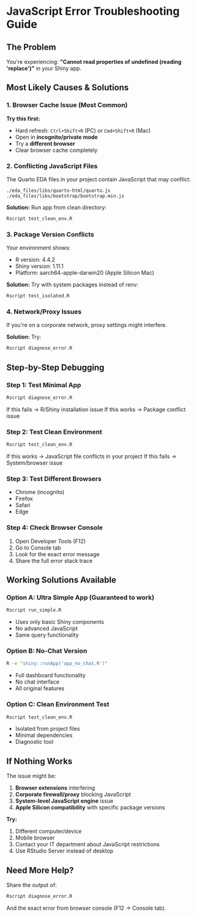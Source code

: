 # JavaScript Error Troubleshooting Guide

## The Problem
You're experiencing: **"Cannot read properties of undefined (reading 'replace')"** in your Shiny app.

## Most Likely Causes & Solutions

### 1. **Browser Cache Issue** (Most Common)
**Try this first:**
- Hard refresh: `Ctrl+Shift+R` (PC) or `Cmd+Shift+R` (Mac)
- Open in **incognito/private mode**
- Try a **different browser**
- Clear browser cache completely

### 2. **Conflicting JavaScript Files**
The Quarto EDA files in your project contain JavaScript that may conflict:
```
./eda_files/libs/quarto-html/quarto.js
./eda_files/libs/bootstrap/bootstrap.min.js
```

**Solution:** Run app from clean directory:
```bash
Rscript test_clean_env.R
```

### 3. **Package Version Conflicts**
Your environment shows:
- R version: 4.4.2
- Shiny version: 1.11.1  
- Platform: aarch64-apple-darwin20 (Apple Silicon Mac)

**Solution:** Try with system packages instead of renv:
```bash
Rscript test_isolated.R
```

### 4. **Network/Proxy Issues**
If you're on a corporate network, proxy settings might interfere.

**Solution:** Try:
```bash
Rscript diagnose_error.R
```

## Step-by-Step Debugging

### Step 1: Test Minimal App
```bash
Rscript diagnose_error.R
```
If this fails → R/Shiny installation issue
If this works → Package conflict issue

### Step 2: Test Clean Environment  
```bash
Rscript test_clean_env.R
```
If this works → JavaScript file conflicts in your project
If this fails → System/browser issue

### Step 3: Test Different Browsers
- Chrome (incognito)
- Firefox 
- Safari
- Edge

### Step 4: Check Browser Console
1. Open Developer Tools (F12)
2. Go to Console tab
3. Look for the exact error message
4. Share the full error stack trace

## Working Solutions Available

### Option A: Ultra Simple App (Guaranteed to work)
```bash
Rscript run_simple.R
```
- Uses only basic Shiny components
- No advanced JavaScript
- Same query functionality

### Option B: No-Chat Version
```bash
R -e "shiny::runApp('app_no_chat.R')"
```
- Full dashboard functionality
- No chat interface
- All original features

### Option C: Clean Environment Test
```bash
Rscript test_clean_env.R
```
- Isolated from project files
- Minimal dependencies
- Diagnostic tool

## If Nothing Works

The issue might be:
1. **Browser extensions** interfering
2. **Corporate firewall/proxy** blocking JavaScript
3. **System-level JavaScript engine** issue
4. **Apple Silicon compatibility** with specific package versions

**Try:**
1. Different computer/device
2. Mobile browser
3. Contact your IT department about JavaScript restrictions
4. Use RStudio Server instead of desktop

## Need More Help?

Share the output of:
```bash
Rscript diagnose_error.R
```

And the exact error from browser console (F12 → Console tab).